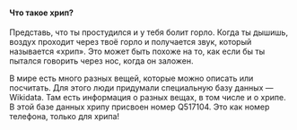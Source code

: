 #### Что такое хрип?

Представь, что ты простудился и у тебя болит горло. Когда ты дышишь, воздух проходит через твоё горло и получается звук, который называется «хрип». Это может быть похоже на то, как если бы ты пытался говорить через нос, когда он заложен.

В мире есть много разных вещей, которые можно описать или посчитать. Для этого люди придумали специальную базу данных — Wikidata. Там есть информация о разных вещах, в том числе и о хрипе. В этой базе данных хрипу присвоен номер Q517104. Это как номер телефона, только для хрипа!